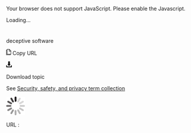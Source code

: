 Your browser does not support JavaScript. Please enable the Javascript.

Loading...

# 

deceptive software

![Copy URL](decrement_files/Copy.png)
Copy URL

![Download](decrement_files/Download.png)

Download topic

See [Security, safety, and privacy term collection](https://worldready.cloudapp.net/Styleguide/Read?id=2700&topicid=26894)

![In progress](decrement_files/activity-large.gif)

URL :
